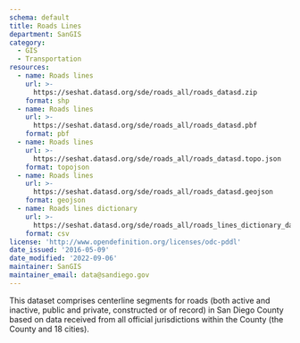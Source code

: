 ```yaml
---
schema: default
title: Roads Lines
department: SanGIS
category:
  - GIS
  - Transportation
resources:
  - name: Roads lines
    url: >-
      https://seshat.datasd.org/sde/roads_all/roads_datasd.zip
    format: shp
  - name: Roads lines
    url: >-
      https://seshat.datasd.org/sde/roads_all/roads_datasd.pbf
    format: pbf
  - name: Roads lines
    url: >-
      https://seshat.datasd.org/sde/roads_all/roads_datasd.topo.json
    format: topojson
  - name: Roads lines
    url: >-
      https://seshat.datasd.org/sde/roads_all/roads_datasd.geojson
    format: geojson
  - name: Roads lines dictionary
    url: >-
      https://seshat.datasd.org/sde/roads_all/roads_lines_dictionary_datasd.csv
    format: csv
license: 'http://www.opendefinition.org/licenses/odc-pddl'
date_issued: '2016-05-09'
date_modified: '2022-09-06'
maintainer: SanGIS
maintainer_email: data@sandiego.gov
---
```

This dataset comprises centerline segments for roads (both active and inactive, public and private, constructed or of record) in San Diego County based on data received from all official jurisdictions within the County (the County and 18 cities).
